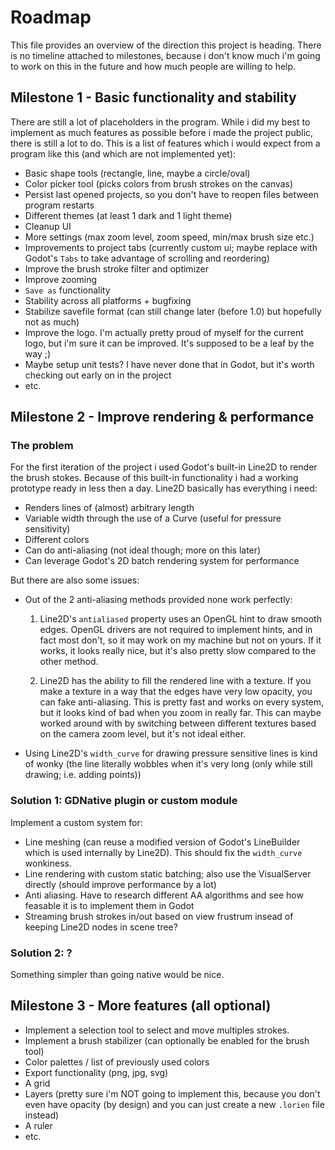 # Roadmap

This file provides an overview of the direction this project is heading. There is no timeline attached to milestones, because i don't know much i'm going to work on this in the future and how much people are willing to help.

## Milestone 1 - Basic functionality and stability
There are still a lot of placeholders in the program. While i did my best to implement as much features as possible before i made the project public, there is still a lot to do. This is a list of features which i would expect from a program like this (and which are not implemented yet):

- Basic shape tools (rectangle, line, maybe a circle/oval)
- Color picker tool (picks colors from brush strokes on the canvas)
- Persist last opened projects, so you don't have to reopen files between program restarts
- Different themes (at least 1 dark and 1 light theme)
- Cleanup UI
- More settings (max zoom level, zoom speed, min/max brush size etc.)
- Improvements to project tabs (currently custom ui; maybe replace with Godot's `Tabs` to take advantage of scrolling and reordering)
- Improve the brush stroke filter and optimizer
- Improve zooming
- `Save as` functionality
- Stability across all platforms + bugfixing
- Stabilize savefile format (can still change later (before 1.0) but hopefully not as much)
- Improve the logo. I'm actually pretty proud of myself for the current logo, but i'm sure it can be improved. It's supposed to be a leaf by the way ;)
- Maybe setup unit tests? I have never done that in Godot, but it's worth checking out early on in the project
- etc.

## Milestone 2 - Improve rendering & performance

### The problem 
For the first iteration of the project i used Godot's built-in Line2D to render the brush stokes. Because of this built-in functionality i had a working prototype ready in less then a day. Line2D basically has everything i need:

- Renders lines of (almost) arbitrary length
- Variable width through the use of a Curve (useful for pressure sensitivity)
- Different colors
- Can do anti-aliasing (not ideal though; more on this later)
- Can leverage Godot's 2D batch rendering system for performance

But there are also some issues:
- Out of the 2 anti-aliasing methods provided none work perfectly:
	1. Line2D's `antialiased` property uses an OpenGL hint to draw smooth edges. OpenGL drivers are not required to implement hints, and in fact most don't, so it may work on my machine but not on yours. If it works, it looks really nice, but it's also pretty slow compared to the other method.
	
	2. Line2D has the ability to fill the rendered line with a texture. If you make a texture in a way that the edges have very low opacity, you can fake anti-aliasing. This is pretty fast and works on every system, but it looks kind of bad when you zoom in really far. This can maybe worked around with by switching between different textures based on the camera zoom level, but it's not ideal either.

- Using Line2D's `width_curve` for drawing pressure sensitive lines is kind of wonky (the line literally wobbles when it's very long (only while still drawing; i.e. adding points))

### Solution 1: GDNative plugin or custom module
Implement a custom system for:   
- Line meshing (can reuse a modified version of Godot's LineBuilder which is used internally by Line2D). This should fix the `width_curve` wonkiness.
- Line rendering with custom static batching; also use the VisualServer directly (should improve performance by a lot)
- Anti aliasing. Have to research different AA algorithms and see how feasable it is to implement them in Godot 
- Streaming brush strokes in/out based on view frustrum insead of keeping Line2D nodes in scene tree?

### Solution 2: ?
Something simpler than going native would be nice.


## Milestone 3 - More features (all optional)
- Implement a selection tool to select and move multiples strokes. 
- Implement a brush stabilizer (can optionally be enabled for the brush tool)
- Color palettes / list of previously used colors
- Export functionality (png, jpg, svg)
- A grid
- Layers (pretty sure i'm NOT going to implement this, because you don't even have opacity (by design) and you can just create a new `.lorien` file instead)
- A ruler
- etc.